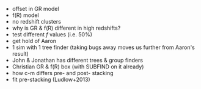 - offset in GR model
- f(R) model
- no redshift clusters
- why is GR & f(R) different in high redshifts?
- test different $f$ values (i.e. $50\%$)
- get hold of Aaron
- 1 sim with 1 tree finder (taking bugs away moves us further from Aaron's result)
- John & Jonathan has different trees & group finders
- Christian GR & f(R) box (with SUBFIND on it already)
- how c-m differs pre- and post- stacking 
- fit pre-stacking (Ludlow+2013)
